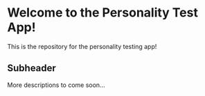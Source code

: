 # Welcome to the Personality Test App!

This is the repository for the personality testing app!

## Subheader

More descriptions to come soon...